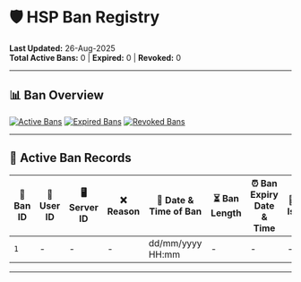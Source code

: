 # 🛡️ HSP Ban Registry

**Last Updated:** 26-Aug-2025  
**Total Active Bans:** 0 | **Expired:** 0 | **Revoked:** 0

---

## 📊 Ban Overview

[![Active Bans](https://img.shields.io/badge/ACTIVE-0-00AA00?style=flat-square)]()
[![Expired Bans](https://img.shields.io/badge/EXPIRED-0-AA0000?style=flat-square)]()
[![Revoked Bans](https://img.shields.io/badge/REVOKED-0-5555FF?style=flat-square)]()

---

## 📜 Active Ban Records

| 🔢 **Ban ID** | 👤 **User ID** | 🖥 **Server ID** | ❌ **Reason** | 📅 **Date & Time of Ban** | ⏳ **Ban Length** | ⏰ **Ban Expiry Date & Time** | 👮 **Ban Issuer** | 🚨 **Ban Status** | 📜 **Ban Type** | 🎚 **Tier** |
|---------------|----------------|------------------|--------------|---------------------------|------------------|------------------------------|-------------------|-------------------|-----------------|-------------|
| `1`           | -              | -                | -            | dd/mm/yyyy HH:mm          | -                | -                            | -                 | -                 | -               | -           |

---